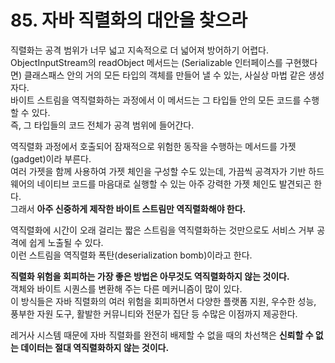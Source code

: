 # 85. 자바 직렬화의 대안을 찾으라

직렬화는 공격 범위가 너무 넓고 지속적으로 더 넓어져 방어하기 어렵다.  
ObjectInputStream의 readObject 메서드는 (Serializable 인터페이스를 구현했다면) 클래스패스 안의 거의 모든 타입의 객체를 만들어 낼 수 있는, 사실상 마법 같은 생성자다.  
바이트 스트림을 역직렬화하는 과정에서 이 메서드는 그 타입들 안의 모든 코드를 수행할 수 있다.  
즉, 그 타입들의 코드 전체가 공격 범위에 들어간다.

역직렬화 과정에서 호출되어 잠재적으로 위험한 동작을 수행하는 메서드를 가젯(gadget)이라 부른다.  
여러 가젯을 함께 사용하여 가젯 체인을 구성할 수도 있는데, 가끔씩 공격자가 기반 하드웨어의 네이티브 코드를 마음대로 실행할 수 있는 아주 강력한 가젯 체인도 발견되곤 한다.  
그래서 **아주 신중하게 제작한 바이트 스트림만 역직렬화해야 한다.**

역직렬화에 시간이 오래 걸리는 짧은 스트림을 역직렬화하는 것만으로도 서비스 거부 공격에 쉽게 노출될 수 있다.  
이런 스트림을 역직렬화 폭탄(deserialization bomb)이라고 한다.

**직렬화 위험을 회피하는 가장 좋은 방법은 아무것도 역직렬화하지 않는 것이다.**  
객체와 바이트 시퀀스를 변환해 주는 다른 메커니즘이 많이 있다.  
이 방식들은 자바 직렬화의 여러 위험을 회피하면서 다양한 플랫폼 지원, 우수한 성능, 풍부한 자원 도구, 활발한 커뮤니티와 전문가 집단 등 수많은 이점까지 제공한다.

레거사 시스템 때문에 자바 직렬화를 완전히 배제할 수 없을 때의 차선책은 **신뢰할 수 없는 데이터는 절대 역직렬화하지 않는 것이다.**